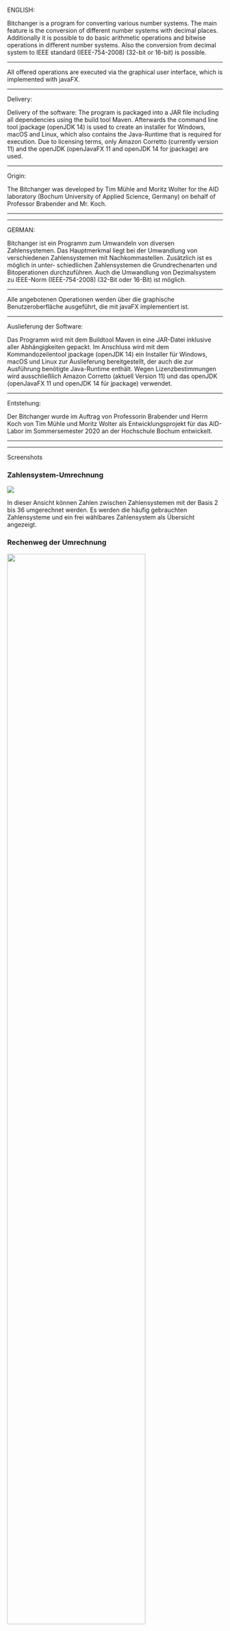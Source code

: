 ENGLISH:

Bitchanger is a program for converting various number systems. The main feature is the conversion of
different number systems with decimal places. Additionally it is possible to do basic arithmetic
operations and bitwise operations in different number systems.  Also the conversion from decimal system
to IEEE standard (IEEE-754-2008) (32-bit or 16-bit) is possible.

-------------------------------------------------------------------------------------------------------

All offered operations are executed via the graphical user interface, which is implemented with javaFX.

-------------------------------------------------------------------------------------------------------

Delivery:

Delivery of the software:
The program is packaged into a JAR file including all dependencies using the build tool Maven.
Afterwards the command line tool jpackage (openJDK 14) is used to create an installer for Windows, macOS
and Linux, which also contains the Java-Runtime that is required for execution.
Due to licensing terms, only Amazon Corretto (currently version 11) and the openJDK
(openJavaFX 11 and openJDK 14 for jpackage) are used.

-------------------------------------------------------------------------------------------------------

Origin:

The Bitchanger was developed by Tim Mühle and Moritz Wolter for the AID laboratory (Bochum University of
Applied Science, Germany) on behalf of Professor Brabender and Mr. Koch.



-------------------------------------------------------------------------------------------------------
-------------------------------------------------------------------------------------------------------

GERMAN:

Bitchanger ist ein Programm zum Umwandeln von diversen Zahlensystemen. Das Hauptmerkmal liegt bei der
Umwandlung von verschiedenen Zahlensystemen mit Nachkommastellen. Zusätzlich ist es möglich in unter-
schiedlichen Zahlensystemen die Grundrechenarten und Bitoperationen durchzuführen. Auch die Umwandlung
von Dezimalsystem zu IEEE-Norm (IEEE-754-2008) (32-Bit oder 16-Bit) ist möglich.

-------------------------------------------------------------------------------------------------------

Alle angebotenen Operationen werden über die graphische Benutzeroberfläche ausgeführt, die mit javaFX
implementiert ist.

-------------------------------------------------------------------------------------------------------

Auslieferung der Software:

Das Programm wird mit dem Buildtool Maven in eine JAR-Datei inklusive aller Abhängigkeiten gepackt.
Im Anschluss wird mit dem Kommandozeilentool jpackage (openJDK 14) ein Installer für Windows, macOS
und Linux zur Auslieferung bereitgestellt, der auch die zur Ausführung benötigte Java-Runtime enthält.
Wegen Lizenzbestimmungen wird ausschließlich Amazon Corretto (aktuell Version 11) und das openJDK
(openJavaFX 11 und openJDK 14 für jpackage) verwendet.

-------------------------------------------------------------------------------------------------------

Entstehung:

Der Bitchanger wurde im Auftrag von Professorin Brabender und Herrn Koch von Tim Mühle und Moritz Wolter
als Entwicklungsprojekt für das AID-Labor im Sommersemester 2020 an der Hochschule Bochum entwickelt.

-------------------------------------------------------------------------------------------------------
-------------------------------------------------------------------------------------------------------

Screenshots
<div>
    <h3>Zahlensystem-Umrechnung</h3>
    <img src="img/Screenshot_Conversions.png"></img>
    <p>In dieser Ansicht können Zahlen zwischen Zahlensystemen mit der Basis 2 bis 36 umgerechnet werden. 
        Es werden die häufig gebrauchten Zahlensysteme und ein frei wählbares Zahlensystem als Übersicht angezeigt.</p>
</div>
<div>
    <h3>Rechenweg der Umrechnung</h3>
    <img src="img/Screenshot_Steps.png" width="80%"></img>
    <p>Dieser Ansicht zeigt den Rechenweg als Schritt für Schritt Anleitung an, um zwischen zwei Zahlensystemen umzurechnen.</p>
</div>
<div>
    <h3>IEEE</h3>
    <img src="img/Screenshot_IEEE.png"></img>
    <p>Zu den Zahlensystemen beherrscht der Bitchanger auch die Umrechnung zwischem dem Dezimalsystem (Zehnersystem) und der 16-Bit bzw. 32-Bit IEEE-Norm (IEEE-754-2008-B16 / IEEE-754-2008-B32).</p>
</div>
<div>
    <h3>Berechnungen</h3>
    <img src="img/Screenshot_Calc.png"></img>
    <p>Auch einfache mathematische Berechnungen können in jedem beliebigen Zahlensystem durchgeführt werden.</p>
</div>
<div>
    <h3>Bitoperationen</h3>
    <img src="img/Screenshot_Bitoperations.png"></img>
    <p>Bitoperationen können ebenfalls mit allen Zahlensystemen durchgeführt werden.</p>
</div>
<div>
    <h3>Stile</h3>
    <img src="img/Screenshot_dark.png" width="25%"></img>
    <img src="img/Screenshot_color.png" width="25%"></img>
    <img src="img/Screenshot_light.png" width="25%"></img>
    <p>Es gibt drei verschiedene Stile, die nach persönlichem Geschmack eigestellt werden können.</p>
    <p>Bei negativen binärzahlen wird das Zweierkomplement gebildet und mit führender Eins angezeigt. Daher beginnen positive Binärzahlen immer mit einer Null.</p>
</div>